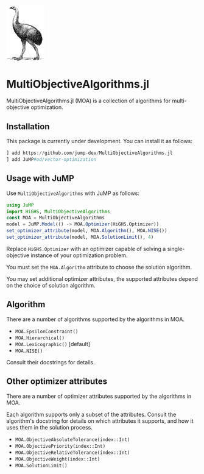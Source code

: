 <img src="moa.png" alt="An image of the Moa bird. Licensed into the Public Domain by https://freesvg.org/moa" width="100px"/>

# MultiObjectiveAlgorithms.jl

MultiObjectiveAlgorithms.jl (MOA) is a collection of algorithms for
multi-objective optimization.

## Installation

This package is currently under development. You can install it as follows:

```julia
] add https://github.com/jump-dev/MultiObjectiveAlgorithms.jl
] add JuMP#od/vector-optimization
```

## Usage with JuMP

Use `MultiObjectiveAlgorithms` with JuMP as follows:

```julia
using JuMP
import HiGHS, MultiObjectiveAlgorithms
const MOA = MultiObjectiveAlgorithms
model = JuMP.Model(() -> MOA.Optimizer(HiGHS.Optimizer))
set_optimizer_attribute(model, MOA.Algorithm(), MOA.NISE())
set_optimizer_attribute(model, MOA.SolutionLimit(), 4)
```

Replace `HiGHS.Optimizer` with an optimizer capable of solving a
single-objective instance of your optimization problem.

You must set the `MOA.Algorithm` attribute to choose the solution algorithm.

You may set additional optimizer attributes, the supported attributes depend on
the choice of solution algorithm.

## Algorithm

There are a number of algorithms supported by the algorithms in MOA.

 * `MOA.EpsilonConstraint()`
 * `MOA.Hierarchical()`
 * `MOA.Lexicographic()` [default]
 * `MOA.NISE()`

Consult their docstrings for details.

## Other optimizer attributes

There are a number of optimizer attributes supported by the algorithms in MOA.

Each algorithm supports only a subset of the attributes. Consult the algorithm's
docstring for details on which attributes it supports, and how it uses them in
the solution process.

 * `MOA.ObjectiveAbsoluteTolerance(index::Int)`
 * `MOA.ObjectivePriority(index::Int)`
 * `MOA.ObjectiveRelativeTolerance(index::Int)`
 * `MOA.ObjectiveWeight(index::Int)`
 * `MOA.SolutionLimit()`
